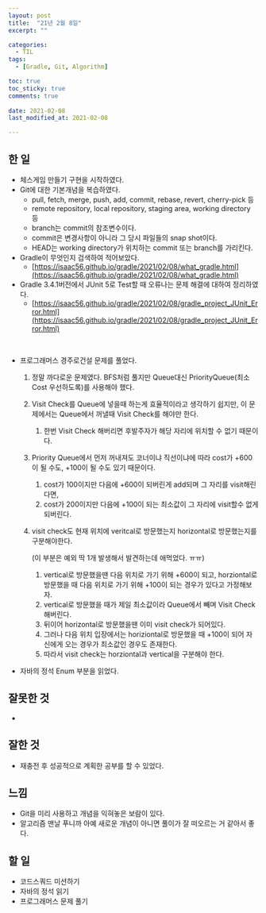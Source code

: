 ```yaml
---
layout: post
title:  "21년 2월 8일"
excerpt: ""

categories:
  - TIL
tags:
  - [Gradle, Git, Algorithm]

toc: true
toc_sticky: true
comments: true
 
date: 2021-02-08
last_modified_at: 2021-02-08

---
```


## 한 일

- 체스게임 만들기 구현을 시작하였다.
- Git에 대한 기본개념을 복습하였다.
  - pull, fetch, merge, push, add, commit, rebase, revert, cherry-pick 등
  - remote repository, local repository, staging area, working directory 등
  - branch는 commit의 참조변수이다.
  - commit은 변경사항이 아니라 그 당시 파일들의 snap shot이다.
  - HEAD는 working directory가 위치하는 commit 또는 branch를 가리킨다.
- Gradle이 무엇인지 검색하여 적어보았다.
  - [https://isaac56.github.io/gradle/2021/02/08/what_gradle.html](https://isaac56.github.io/gradle/2021/02/08/what_gradle.html)
- Gradle 3.4.1버전에서 JUnit 5로 Test할 때 오류나는 문제 해결에 대하여 정리하였다.
  - [https://isaac56.github.io/gradle/2021/02/08/gradle_project_JUnit_Error.html](https://isaac56.github.io/gradle/2021/02/08/gradle_project_JUnit_Error.html)

<br>

- 프로그래머스 경주로건설 문제를 풀었다.

  1. 정말 까다로운 문제였다. BFS처럼 풀지만 Queue대신 PriorityQueue(최소 Cost 우선하도록)를 사용해야 했다.

  2. Visit Check를 Queue에 넣을때 하는게 효율적이라고 생각하기 쉽지만, 이 문제에서는 Queue에서 꺼낼때 Visit Check를 해야만 한다.

     1. 한번 Visit Check 해버리면 후발주자가 해당 자리에 위치할 수 없기 때문이다.
   2. Priority Queue에서 먼저 꺼내져도 코너이냐 직선이냐에 따라 cost가 +600이 될 수도, +100이 될 수도 있기 때문이다.
        1. cost가 100이지만 다음에 +600이 되버린게 add되며 그 자리를 visit해린다면,
      2. cost가 200이지만 다음에 +100이 되는 최소값이 그 자리에 visit할수 없게 되버린다.
  
   3. visit check도 현재 위치에 veritcal로 방문했는지 horizontal로 방문했는지를 구분해야한다. 
  
      (이 부분은 예외 딱 1개 발생해서 발견하는데 애먹었다. ㅠㅠ)
  
      1. vertical로 방문했을땐 다음 위치로 가기 위해 +600이 되고, horziontal로 방문했을 때 다음 위치로 가기 위해 +100이 되는 경우가 있다고 가정해보자.
        2. vertical로 방문했을 때가 제일 최소값이라 Queue에서 빼며 Visit Check해버린다.
      3. 뒤이어 horizontal로 방문했을땐 이미 visit check가 되어있다.
        4. 그러나 다음 위치 입장에서는 horiziontal로 방문했을 때 +100이 되어 자신에게 오는 경우가 최소값인 경우도 존재한다.
      5. 따라서 visit check는 horziontal과 vertical을 구분해야 한다.
  
   
  
- 자바의 정석 Enum 부분을 읽었다.

## 잘못한 것

- 

## 잘한 것

- 재충전 후 성공적으로 계획한 공부를 할 수 있었다.

## 느낌

- Git을 미리 사용하고 개념을 익혀놓은 보람이 있다.
- 알고리즘 맨날 푸니까 아예 새로운 개념이 아니면 풀이가 잘 떠오르는 거 같아서 좋다.

## 할 일

- 코드스쿼드 미션하기
- 자바의 정석 읽기
- 프로그래머스 문제 풀기
